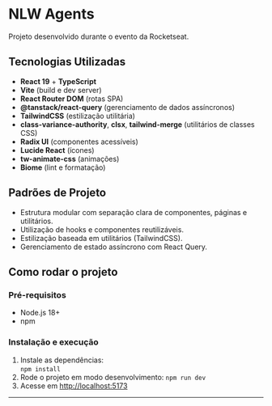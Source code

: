 # NLW Agents

Projeto desenvolvido durante o evento da Rocketseat.

## Tecnologias Utilizadas

- **React 19** + **TypeScript**
- **Vite** (build e dev server)
- **React Router DOM** (rotas SPA)
- **@tanstack/react-query** (gerenciamento de dados assíncronos)
- **TailwindCSS** (estilização utilitária)
- **class-variance-authority**, **clsx**, **tailwind-merge** (utilitários de classes CSS)
- **Radix UI** (componentes acessíveis)
- **Lucide React** (ícones)
- **tw-animate-css** (animações)
- **Biome** (lint e formatação)

## Padrões de Projeto

- Estrutura modular com separação clara de componentes, páginas e utilitários.
- Utilização de hooks e componentes reutilizáveis.
- Estilização baseada em utilitários (TailwindCSS).
- Gerenciamento de estado assíncrono com React Query.

## Como rodar o projeto

### Pré-requisitos

- Node.js 18+
- npm

### Instalação e execução

1. Instale as dependências:  
  `npm install`
2. Rode o projeto em modo desenvolvimento:
  `npm run dev`  
3. Acesse em [http://localhost:5173](http://localhost:5173)

---
